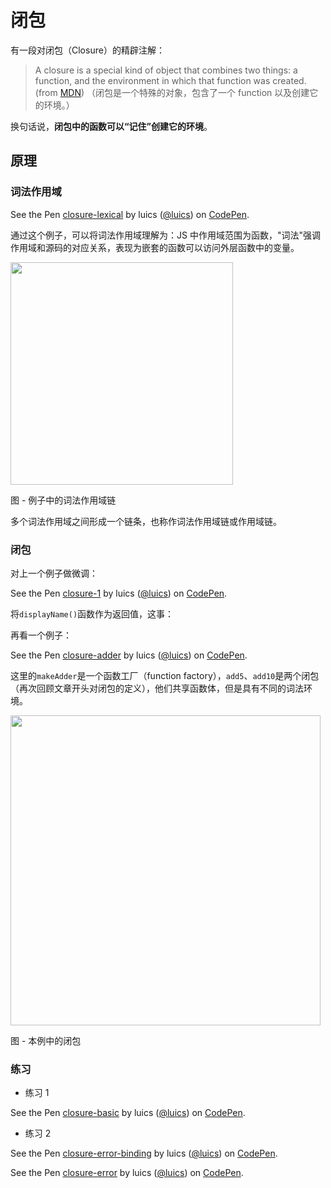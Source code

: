 # 闭包

有一段对闭包（Closure）的精辟注解：

> A closure is a special kind of object that combines two things: a function, and the environment in which that function was created.  (from [MDN](https://developer.mozilla.org/en-US/docs/Web/JavaScript/Closures#Closure))
> （闭包是一个特殊的对象，包含了一个 function 以及创建它的环境。）

换句话说，**闭包中的函数可以“记住”创建它的环境**。

## 原理

### 词法作用域

<p data-height="300" data-theme-id="0" data-slug-hash="qjWLeW" data-default-tab="js,result" data-user="luics" data-embed-version="2" data-pen-title="closure-lexical" class="codepen">See the Pen <a href="https://codepen.io/luics/pen/qjWLeW/">closure-lexical</a> by luics (<a href="https://codepen.io/luics">@luics</a>) on <a href="https://codepen.io">CodePen</a>.</p>
<script async src="https://production-assets.codepen.io/assets/embed/ei.js"></script>

通过这个例子，可以将词法作用域理解为：JS 中作用域范围为函数，"词法"强调作用域和源码的对应关系，表现为嵌套的函数可以访问外层函数中的变量。

<img src="https://gw.alicdn.com/tfs/TB1Ex.wRpXXXXXbaFXXXXXXXXXX-712-202.png" width="356">  

图 - 例子中的词法作用域链 

多个词法作用域之间形成一个链条，也称作词法作用域链或作用域链。

### 闭包


对上一个例子做微调：

<p data-height="360" data-theme-id="0" data-slug-hash="LNKVLR" data-default-tab="js,result" data-user="luics" data-embed-version="2" class="codepen">See the Pen <a href="http://codepen.io/luics/pen/LNKVLR/">closure-1</a> by luics (<a href="http://codepen.io/luics">@luics</a>) on <a href="http://codepen.io">CodePen</a>.</p>
<script async src="//assets.codepen.io/assets/embed/ei.js"></script>

将`displayName()`函数作为返回值，这事：


再看一个例子：

<p data-height="360" data-theme-id="0" data-slug-hash="KqPbRy" data-default-tab="js" data-user="luics" data-embed-version="2" data-pen-title="closure-adder" class="codepen">See the Pen <a href="https://codepen.io/luics/pen/KqPbRy/">closure-adder</a> by luics (<a href="https://codepen.io/luics">@luics</a>) on <a href="https://codepen.io">CodePen</a>.</p>
<script async src="https://production-assets.codepen.io/assets/embed/ei.js"></script>

这里的`makeAdder`是一个函数工厂（function factory），`add5`、`add10`是两个闭包（再次回顾文章开头对闭包的定义），他们共享函数体，但是具有不同的词法环境。

<img src="https://gw.alicdn.com/tfs/TB1g3EJRpXXXXXzaXXXXXXXXXXX-992-440.png" width="496">  

图 - 本例中的闭包

### 练习

* 练习 1

<p data-height="400" data-theme-id="0" data-slug-hash="jqjoBv" data-default-tab="js" data-user="luics" data-embed-version="2" class="codepen">See the Pen <a href="http://codepen.io/luics/pen/jqjoBv/">closure-basic</a> by luics (<a href="http://codepen.io/luics">@luics</a>) on <a href="http://codepen.io">CodePen</a>.</p>
<script async src="//assets.codepen.io/assets/embed/ei.js"></script>

* 练习 2

<p data-height="300" data-theme-id="0" data-slug-hash="MogLEx" data-default-tab="js,result" data-user="luics" data-embed-version="2" data-pen-title="closure-error-binding" class="codepen">See the Pen <a href="https://codepen.io/luics/pen/MogLEx/">closure-error-binding</a> by luics (<a href="https://codepen.io/luics">@luics</a>) on <a href="https://codepen.io">CodePen</a>.</p>
<script async src="https://production-assets.codepen.io/assets/embed/ei.js"></script>

<p data-height="340" data-theme-id="0" data-slug-hash="KzjLvr" data-default-tab="js,result" data-user="luics" data-embed-version="2" class="codepen">See the Pen <a href="http://codepen.io/luics/pen/KzjLvr/">closure-error</a> by luics (<a href="http://codepen.io/luics">@luics</a>) on <a href="http://codepen.io">CodePen</a>.</p>
<script async src="//assets.codepen.io/assets/embed/ei.js"></script>



<!--
TODO ES6 解释
 
http://ryanmorr.com/understanding-scope-and-context-in-javascript/
https://johnresig.com/apps/learn/#53
## 应用

### 私有成员

### 模块
-->